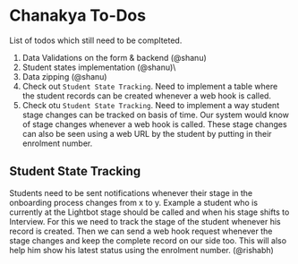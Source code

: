 # Chanakya To-Dos

List of todos which still need to be complteted.

1. Data Validations on the form & backend (@shanu)
2. Student states implementation (@shanu)\
3. Data zipping (@shanu)
4. Check out `Student State Tracking`. Need to implement a table where the student records can be created whenever a web hook is called.
5. Check otu `Student State Tracking`. Need to implement a way student stage changes can be tracked on basis of time. Our system would know of stage changes whenever a web hook is called. These stage changes can also be seen using a web URL by the student by putting in their enrolment number.


## Student State Tracking
Students need to be sent notifications whenever their stage in the onboarding process changes from x to y. Example a student who is currently at the Lightbot stage should be called and when his stage shifts to Interview. For this we need to track the stage of the student whenever his record is created. Then we can send a web hook request whenever the stage changes and keep the complete record on our side too. This will also help him show his latest status using the enrolment number. (@rishabh)